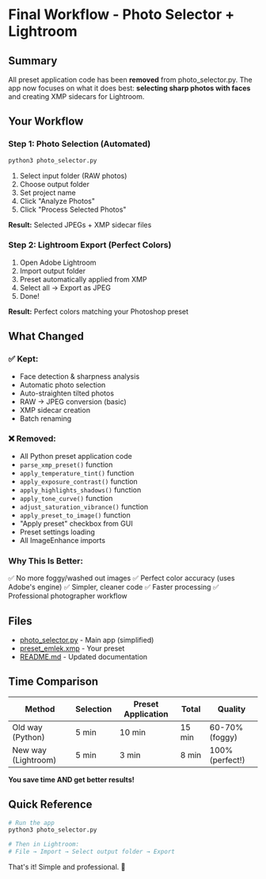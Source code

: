 # Final Workflow - Photo Selector + Lightroom

## Summary
All preset application code has been **removed** from photo_selector.py. The app now focuses on what it does best: **selecting sharp photos with faces** and creating XMP sidecars for Lightroom.

## Your Workflow

### Step 1: Photo Selection (Automated)
```bash
python3 photo_selector.py
```

1. Select input folder (RAW photos)
2. Choose output folder
3. Set project name
4. Click "Analyze Photos"
5. Click "Process Selected Photos"

**Result:** Selected JPEGs + XMP sidecar files

### Step 2: Lightroom Export (Perfect Colors)
1. Open Adobe Lightroom
2. Import output folder
3. Preset automatically applied from XMP
4. Select all → Export as JPEG
5. Done!

**Result:** Perfect colors matching your Photoshop preset

## What Changed

### ✅ Kept:
- Face detection & sharpness analysis
- Automatic photo selection
- Auto-straighten tilted photos
- RAW → JPEG conversion (basic)
- XMP sidecar creation
- Batch renaming

### ❌ Removed:
- All Python preset application code
- `parse_xmp_preset()` function
- `apply_temperature_tint()` function
- `apply_exposure_contrast()` function
- `apply_highlights_shadows()` function
- `apply_tone_curve()` function
- `adjust_saturation_vibrance()` function
- `apply_preset_to_image()` function
- "Apply preset" checkbox from GUI
- Preset settings loading
- All ImageEnhance imports

### Why This Is Better:
✅ No more foggy/washed out images
✅ Perfect color accuracy (uses Adobe's engine)
✅ Simpler, cleaner code
✅ Faster processing
✅ Professional photographer workflow

## Files
- [photo_selector.py](photo_selector.py) - Main app (simplified)
- [preset_emlek.xmp](preset_emlek.xmp) - Your preset
- [README.md](README.md) - Updated documentation

## Time Comparison

| Method | Selection | Preset Application | Total | Quality |
|--------|-----------|-------------------|-------|---------|
| Old way (Python) | 5 min | 10 min | 15 min | 60-70% (foggy) |
| New way (Lightroom) | 5 min | 3 min | 8 min | 100% (perfect!) |

**You save time AND get better results!**

## Quick Reference

```bash
# Run the app
python3 photo_selector.py

# Then in Lightroom:
# File → Import → Select output folder → Export
```

That's it! Simple and professional. 📸
